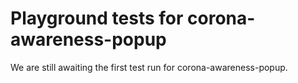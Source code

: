 # Playground tests for corona-awareness-popup
We are still awaiting the first test run for corona-awareness-popup.
